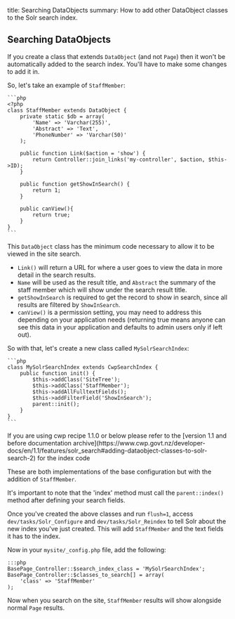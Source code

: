title: Searching DataObjects
summary: How to add other DataObject classes to the Solr search index.

## Searching DataObjects

If you create a class that extends `DataObject` (and not `Page`) then it won't be automatically added to the search
index. You'll have to make some changes to add it in.

So, let's take an example of `StaffMember`:

	```php
	<?php
	class StaffMember extends DataObject {
		private static $db = array(
			'Name' => 'Varchar(255)',
			'Abstract' => 'Text',
			'PhoneNumber' => 'Varchar(50)'
		);
		
		public function Link($action = 'show') {
			return Controller::join_links('my-controller', $action, $this->ID);
		}
		
		public function getShowInSearch() {
			return 1;
		}
		
		public canView(){
		    return true;
		}
	}
	```

This `DataObject` class has the minimum code necessary to allow it to be viewed in the site search.

 * `Link()` will return a URL for where a user goes to view the data in more detail in the search results.
 * `Name` will be used as the result title, and `Abstract` the summary of the staff member which will show under the
search result title.
 * `getShowInSearch` is required to get the record to show in search, since all results are filtered by `ShowInSearch`.
 * `canView()` is a permission setting, you may need to address this depending on your application needs (returning true means anyone can see this data in your application and defaults to admin users only if left out).

So with that, let's create a new class called `MySolrSearchIndex`:

	```php
	class MySolrSearchIndex extends CwpSearchIndex {
		public function init() {
			$this->addClass('SiteTree');
			$this->addClass('StaffMember');
			$this->addAllFulltextFields();
			$this->addFilterField('ShowInSearch');
			parent::init();
		}
	}
	```

<div class="notice" markdown='1'>
If you are using cwp recipe 1.1.0 or below please refer to the [version 1.1 and before documentation archive](https://www.cwp.govt.nz/developer-docs/en/1.1/features/solr_search#adding-dataobject-classes-to-solr-search-2) for the index code
</div>


These are both implementations of the base configuration but with the addition of `StaffMember`.

It's important to note that the 'index' method must call the `parent::index()` method after defining your
search fields.

Once you've created the above classes and run `flush=1`, access `dev/tasks/Solr_Configure` and `dev/tasks/Solr_Reindex`
to tell Solr about the new index you've just created. This will add `StaffMember` and the text fields it has to the
index.

Now in your `mysite/_config.php` file, add the following:

	:::php
	BasePage_Controller::$search_index_class = 'MySolrSearchIndex';
	BasePage_Controller::$classes_to_search[] = array(
		'class' => 'StaffMember'
	);

Now when you search on the site, `StaffMember` results will show alongside normal `Page` results.

